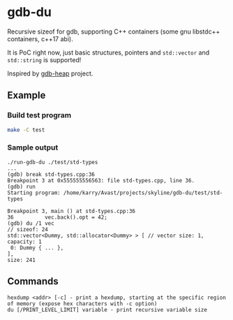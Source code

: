 # gdb-du
Recursive sizeof for gdb, supporting C++ containers (some gnu libstdc++ containers, c++17 abi). 

It is PoC right now, just basic structures, pointers and `std::vector` and `std::string` is supported!

Inspired by [gdb-heap](https://github.com/rogerhu/gdb-heap) project.

## Example

### Build test program

```bash
make -C test
```

### Sample output

```gdb
./run-gdb-du ./test/std-types
...
(gdb) break std-types.cpp:36
Breakpoint 3 at 0x555555556563: file std-types.cpp, line 36.
(gdb) run
Starting program: /home/karry/Avast/projects/skyline/gdb-du/test/std-types 

Breakpoint 3, main () at std-types.cpp:36
36          vec.back().opt = 42;
(gdb) du /1 vec
// sizeof: 24
std::vector<Dummy, std::allocator<Dummy> > [ // vector size: 1, capacity: 1
 0: Dummy { ... },
],
size: 241
```

## Commands

```gdb
hexdump <addr> [-c] - print a hexdump, starting at the specific region of memory (expose hex characters with -c option)
du [/PRINT_LEVEL_LIMIT] variable - print recursive variable size
```
